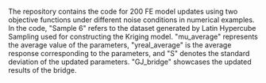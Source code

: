 The repository contains the code for 200 FE model updates using two objective functions under different noise conditions in numerical examples. 
In the code, "Sample 6" refers to the dataset generated by Latin Hypercube Sampling used for constructing the Kriging model. "mu_average" represents the average value of the parameters,
"yreal_average" is the average response corresponding to the parameters, and "S" denotes the standard deviation of the updated parameters. "GJ_bridge" showcases the updated results of the bridge.
